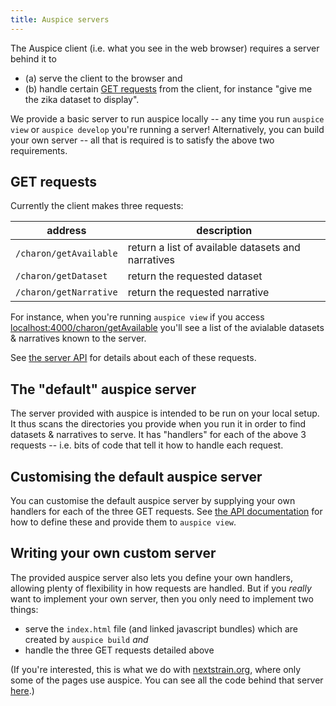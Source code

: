 ```yaml
---
title: Auspice servers
---
```


The Auspice client (i.e. what you see in the web browser) requires a server behind it to
- (a) serve the client to the browser and
- (b) handle certain [GET requests](https://en.wikipedia.org/wiki/Hypertext_Transfer_Protocol#Request_methods) from the client, for instance "give me the zika dataset to display".

We provide a basic server to run auspice locally -- any time you run `auspice view` or `auspice develop` you're running a server!
Alternatively, you can build your own server -- all that is required is to satisfy the above two requirements.


## GET requests

Currently the client makes three requests:

| address | description |
| --- | --- |
| `/charon/getAvailable` | return a list of available datasets and narratives |
| `/charon/getDataset` | return the requested dataset |
| `/charon/getNarrative` | return the requested narrative |

For instance, when you're running `auspice view` if you access [localhost:4000/charon/getAvailable](http://localhost:4000/charon/getAvailable) you'll see a list of the avialable datasets & narratives known to the server.

See [the server API](server/api.md) for details about each of these requests.


## The "default" auspice server

The server provided with auspice is intended to be run on your local setup.
It thus scans the directories you provide when you run it in order to find datasets & narratives to serve.
It has "handlers" for each of the above 3 requests -- i.e. bits of code that tell it how to handle each request.


## Customising the default auspice server

You can customise the default auspice server by supplying your own handlers for each of the three GET requests.
See [the API documentation](server/api#suppling-custom-handlers-to-the-auspice-server) for how to define these and provide them to `auspice view`.



## Writing your own custom server

The provided auspice server also lets you define your own handlers, allowing plenty of flexibility in how requests are handled.
But if you _really_ want to implement your own server, then you only need to implement two things:
- serve the `index.html` file (and linked javascript bundles) which are created by `auspice build` _and_
- handle the three GET requests detailed above

(If you're interested, this is what we do with [nextstrain.org](https://nextstrain.org), where only some of the pages use auspice. You can see all the code behind that server [here](https://github.com/nextstrain/nextstrain.org).)





